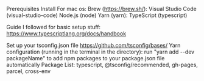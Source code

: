 Prerequisites Install
For mac os: 
Brew (https://brew.sh/):
	Visual Studio Code (visual-studio-code)
	Node.js (node)
	Yarn (yarn):
	TypeScript (typescript)

Guide I followed for basic setup stuff:
https://www.typescriptlang.org/docs/handbook

Set up your tsconfig.json file
https://github.com/tsconfig/bases/
Yarn configuration (running in the terminal in the directory):
run "yarn add --dev packageName" to add npm packages to your package.json file automatically
Package List: typescript, @tsconfig/recommended, gh-pages, parcel, cross-env